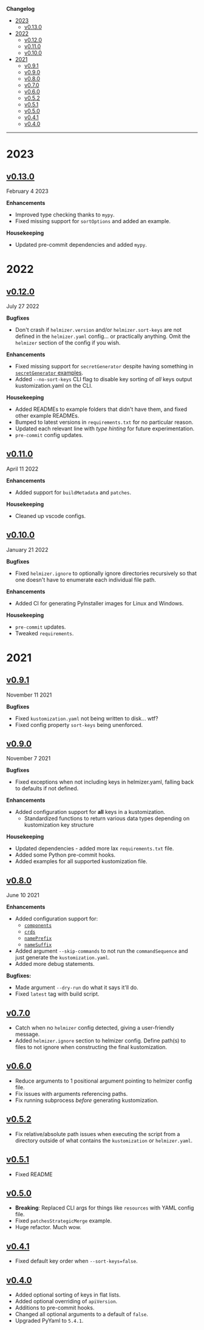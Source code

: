 **Changelog**

- [2023](#2023)
  - [v0.13.0](#v0130)
- [2022](#2022)
  - [v0.12.0](#v0120)
  - [v0.11.0](#v0110)
  - [v0.10.0](#v0100)
- [2021](#2021)
  - [v0.9.1](#v091)
  - [v0.9.0](#v090)
  - [v0.8.0](#v080)
  - [v0.7.0](#v070)
  - [v0.6.0](#v060)
  - [v0.5.2](#v052)
  - [v0.5.1](#v051)
  - [v0.5.0](#v050)
  - [v0.4.1](#v041)
  - [v0.4.0](#v040)

---

# 2023

## [v0.13.0](https://github.com/DaemonDude23/helmizer/releases/tag/v0.13.0)

February 4 2023

**Enhancements**

- Improved type checking thanks to `mypy`.
- Fixed missing support for `sortOptions` and added an example.

**Housekeeping**

- Updated pre-commit dependencies and added `mypy`.

# 2022

## [v0.12.0](https://github.com/DaemonDude23/helmizer/releases/tag/v0.12.0)

July 27 2022

**Bugfixes**

- Don't crash if `helmizer.version` and/or `helmizer.sort-keys` are not defined in the `helmizer.yaml` config... or practically anything. Omit the `helmizer` section of the config if you wish.

**Enhancements**

- Fixed missing support for `secretGenerator` despite having something in [`secretGenerator` examples](./examples/secretGenerator/).
- Added `--no-sort-keys` CLI flag to disable key sorting of _all_ keys output kustomization.yaml on the CLI.

**Housekeeping**

- Added READMEs to example folders that didn't have them, and fixed other example READMEs.
- Bumped to latest versions in `requirements.txt` for no particular reason.
- Updated each relevant line with _type hinting_ for future experimentation.
- `pre-commit` config updates.

## [v0.11.0](https://github.com/DaemonDude23/helmizer/releases/tag/v0.11.0)

April 11 2022

**Enhancements**

- Added support for `buildMetadata`  and `patches`.

**Housekeeping**

- Cleaned up vscode configs.

## [v0.10.0](https://github.com/DaemonDude23/helmizer/releases/tag/v0.10.0)

January 21 2022

**Bugfixes**

- Fixed `helmizer.ignore` to optionally ignore directories recursively so that one doesn't have to enumerate each individual file path.

**Enhancements**

- Added CI for generating PyInstaller images for Linux and Windows.

**Housekeeping**

- `pre-commit` updates.
- Tweaked `requirements`.

# 2021

## [v0.9.1](https://github.com/DaemonDude23/helmizer/releases/tag/v0.9.1)

November 11 2021

**Bugfixes**

- Fixed `kustomization.yaml` not being written to disk... wtf?
- Fixed config property `sort-keys` being unenforced.

## [v0.9.0](https://github.com/DaemonDude23/helmizer/releases/tag/v0.9.0)

November 7 2021

**Bugfixes**

- Fixed exceptions when not including keys in helmizer.yaml, falling back to defaults if not defined.

**Enhancements**

- Added configuration support for **all** keys in a kustomization.
  - Standardized functions to return various data types depending on kustomization key structure

**Housekeeping**

- Updated dependencies - added more lax `requirements.txt` file.
- Added some Python pre-commit hooks.
- Added examples for all supported kustomization file.

## [v0.8.0](https://github.com/DaemonDude23/helmizer/releases/tag/v0.8.0)

June 10 2021

**Enhancements**

- Added configuration support for:
  - [`components`](https://kubectl.docs.kubernetes.io/guides/config_management/components/)
  - [`crds`](https://kubectl.docs.kubernetes.io/references/kustomize/crds/)
  - [`namePrefix`](https://kubectl.docs.kubernetes.io/references/kustomize/nameprefix/)
  - [`nameSuffix`](https://kubectl.docs.kubernetes.io/references/kustomize/namesuffix/)
- Added argument `--skip-commands` to not run the `commandSequence` and just generate the `kustomization.yaml`.
- Added more debug statements.

**Bugfixes:**

- Made argument `--dry-run` do what it says it'll do.
- Fixed `latest` tag with build script.

## [v0.7.0](https://github.com/DaemonDude23/helmizer/releases/tag/v0.7.0)

- Catch when no `helmizer` config detected, giving a user-friendly message.
- Added `helmizer.ignore` section to helmizer config. Define path(s) to files to not ignore when constructing the final kustomization.

## [v0.6.0](https://github.com/DaemonDude23/helmizer/releases/tag/v0.6.0)

- Reduce arguments to 1 positional argument pointing to helmizer config file.
- Fix issues with arguments referencing paths.
- Fix running subprocess _before_ generating kustomization.

## [v0.5.2](https://github.com/DaemonDude23/helmizer/releases/tag/v0.5.2)

- Fix relative/absolute path issues when executing the script from a directory outside of what contains the `kustomization` or `helmizer.yaml`.

## [v0.5.1](https://github.com/DaemonDude23/helmizer/releases/tag/v0.5.1)

- Fixed README

## [v0.5.0](https://github.com/DaemonDude23/helmizer/releases/tag/v0.5.0)

- **Breaking**: Replaced CLI args for things like `resources` with YAML config file.
- Fixed `patchesStrategicMerge` example.
- Huge refactor. Much wow.

## [v0.4.1](https://github.com/DaemonDude23/helmizer/releases/tag/v0.4.1)

- Fixed default key order when `--sort-keys=false`.

## [v0.4.0](https://github.com/DaemonDude23/helmizer/releases/tag/v0.4.0)

- Added optional sorting of keys in flat lists.
- Added optional overriding of `apiVersion`.
- Additions to pre-commit hooks.
- Changed all optional arguments to a default of `false`.
- Upgraded PyYaml to `5.4.1`.

